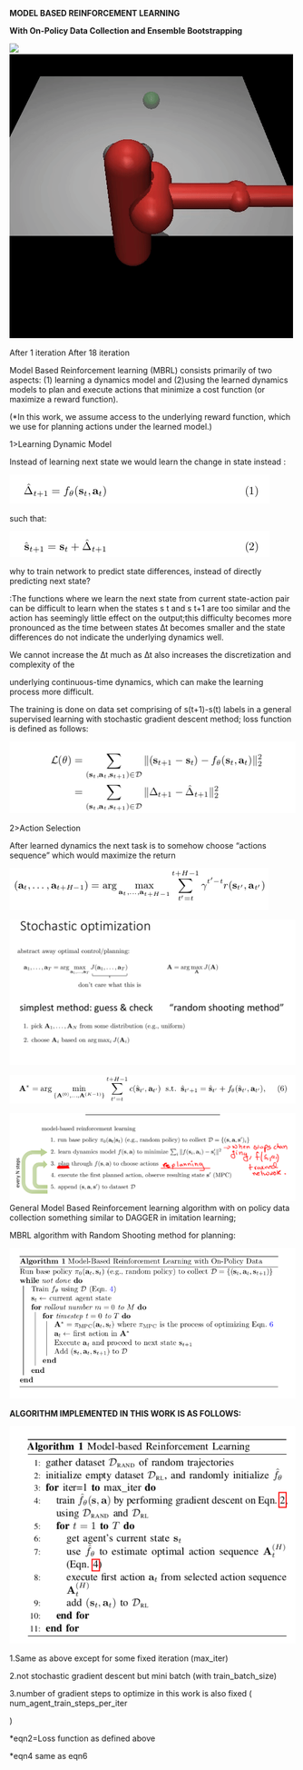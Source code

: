 ﻿**MODEL BASED REINFORCEMENT LEARNING**

**With On-Policy Data Collection and Ensemble Bootstrapping**

![](.//media/image1.gif)
![](.//media/itr18.gif)

After 1 iteration After 18 iteration

Model Based Reinforcement learning (MBRL) consists primarily of two
aspects: (1) learning a dynamics model and (2)using the learned dynamics
models to plan and execute actions that minimize a cost function (or
maximize a reward function).

(\*In this work, we assume access to the underlying reward function,
which we use for planning actions under the learned model.)

1\>Learning Dynamic Model

Instead of learning next state we would learn the change in state
instead :

![](.//media/image3.png)

such that:

![](.//media/image4.png)

why to train network to predict state differences, instead of directly
predicting next state?

:The functions where we learn the next state from current state-action
pair can be difficult to learn when the states s t and s t+1 are too
similar and the action has seemingly little effect on the output;this
difficulty becomes more pronounced as the time between states ∆t becomes
smaller and the state differences do not indicate the underlying
dynamics well.

We cannot increase the ∆t much as ∆t also increases the discretization
and complexity of the

underlying continuous-time dynamics, which can make the learning process
more difficult.

The training is done on data set comprising of s(t+1)-s(t) labels in a
general supervised learning with stochastic gradient descent method;
loss function is defined as follows:

![](.//media/image5.png)

2\>Action Selection

After learned dynamics the next task is to somehow choose “actions
sequence” which would maximize the return

![](.//media/image6.png)

![](.//media/image7.png)

![](.//media/image8.png)

![](.//media/image9.png)General Model Based Reinforcement learning
algorithm with on policy data collection something similar to DAGGER in
imitation learning;

MBRL algorithm with Random Shooting method for planning:

![](.//media/image10.png)

**ALGORITHM IMPLEMENTED IN THIS WORK IS AS FOLLOWS:**

![](.//media/image11.png)

1.Same as above except for some fixed iteration (max\_iter)

2.not stochastic gradient descent but mini batch (with
train\_batch\_size)

3.number of gradient steps to optimize in this work is also fixed (
num\_agent\_train\_steps\_per\_iter

)

\*eqn2=Loss function as defined above

\*eqn4 same as eqn6
